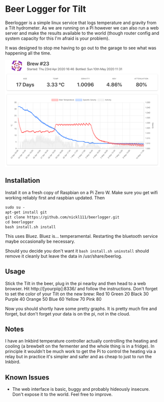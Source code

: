 # Beer Logger for Tilt 

Beerlogger is a simple linux service that logs temperature and gravity from a Tilt hydrometer. As we are running on a Pi however we can also run a web server and make the results available to the world (though router config and system capacity for this I'm afraid is your problem).

It was designed to stop me having to go out to the garage to see what was happening all the time.

![Graph](docs/Screenshot%202020-05-10%20at%2012.40.24.png "Web Interface Graph")

## Installation
Install it on a fresh copy of Raspbian on a Pi Zero W. Make sure you get wifi working reliably first and raspbian updated. Then
```
sudo su -
apt-get install git
git clone https://github.com/nickl111/beerlogger.git
cd beerlogger
bash install.sh install
```

This uses Bluez. Bluez is... temperamental. Restarting the bluetooth service maybe occasionally be necessary.

Should you decide you don't want it `bash install.sh uninstall` should remove it cleanly but leave the data in /usr/share/beerlog.

## Usage
Stick the Tilt in the beer, plug in the pi nearby and then head to a web browser. Hit http://[yourpiip]:8336/ and follow the instructions. Don't forget to set the color of your Tilt on the new brew:
 Red	10
 Green	20
 Black	30
 Purple	40
 Orange	50
 Blue	60
 Yellow	70
 Pink	80

Now you should shortly have some pretty graphs. It is pretty much fire and forget, but don't forget your data is on the pi, not in the cloud.


## Notes

I have an Inkbird temperature controller actually controlling the heating and cooling (a brewbelt on the fermenter and the whole thing is in a fridge). In principle it wouldn't be much work to get the Pi to control the heating via a relay but in practice it's simpler and safer and as cheap to just to run the Inkbird.

## Known Issues
- The web interface is basic, buggy and probably hideously insecure. Don't expose it to the world. Feel free to improve.

